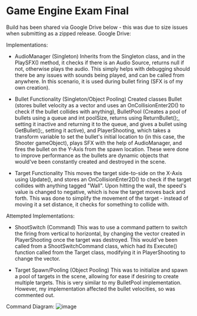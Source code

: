 # Game Engine Exam Final

Build has been shared via Google Drive below - this was due to size issues when submitting as a zipped release.
Google Drive:

Implementations:
- AudioManager (Singleton)
Inherits from the Singleton class, and in the PlaySFX() method, it checks if there is an Audio Source, returns null if not, otherwise plays the audio. This simply helps with debugging should there be any issues with sounds being played, and can be called from anywhere. In this scenario, it is used during bullet firing (SFX is of my own creation).

- Bullet Functionality (Singleton/Object Pooling)
Created classes Bullet (stores bullet velocity as a vector and uses an OnCollisionEnter2D() to check if the bullet collides with anything), BulletPool (Creates a pool of bullets using a queue and int poolSize, returns using ReturnBullet();, setting it inactive and returning it to the queue, and gives a bullet using GetBullet();, setting it active), and PlayerShooting, which takes a transform variable to set the bullet's initial location to (in this case, the Shooter gameObject), plays SFX with the help of AudioManager, and fires the bullet on the Y-Axis from the spawn location. These were done to improve performance as the bullets are dynamic objects that would've been constantly created and destroyed in the scene.

- Target Functionality
This moves the target side-to-side on the X-Axis using Update(), and stores an OnCollisionEnter2D() to check if the target collides with anything tagged "Wall". Upon hitting the wall, the speed's value is changed to negative, which is how the target moves back and forth. This was done to simplify the movement of the target - instead of moving it a set distance, it checks for something to collide with.



Attempted Implementations:
- ShootSwitch (Command)
This was to use a command pattern to switch the firing from vertical to horizontal, by changing the vector created in PlayerShooting once the target was destroyed. This would've been called from a ShootSwitchCommand class, which had its Execute() function called from the Target class, modifying it in PlayerShooting to change the vector.

- Target Spawn/Pooling (Object Pooling)
This was to initialize and spawn a pool of targets in the scene, allowing for ease if desiring to create multiple targets. This is very similar to my BulletPool implementation. However, my implementation affected the bullet velocities, so was commented out.


Command Diagram:
![image](https://github.com/user-attachments/assets/a9591c64-d9b5-4335-82a6-80ee65a6691b)

